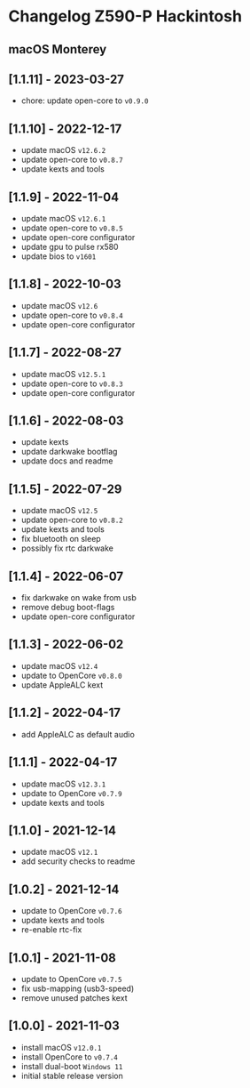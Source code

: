 # Changelog Z590-P Hackintosh

## macOS Monterey

## [1.1.11] - 2023-03-27

- chore: update open-core to `v0.9.0`

## [1.1.10] - 2022-12-17

- update macOS `v12.6.2`
- update open-core to `v0.8.7`
- update kexts and tools

## [1.1.9] - 2022-11-04

- update macOS `v12.6.1`
- update open-core to `v0.8.5`
- update open-core configurator
- update gpu to pulse rx580
- update bios to `v1601`

## [1.1.8] - 2022-10-03

- update macOS `v12.6`
- update open-core to `v0.8.4`
- update open-core configurator

## [1.1.7] - 2022-08-27

- update macOS `v12.5.1`
- update open-core to `v0.8.3`
- update open-core configurator

## [1.1.6] - 2022-08-03

- update kexts
- update darkwake bootflag
- update docs and readme

## [1.1.5] - 2022-07-29

- update macOS `v12.5`
- update open-core to `v0.8.2`
- update kexts and tools
- fix bluetooth on sleep
- possibly fix rtc darkwake

## [1.1.4] - 2022-06-07

- fix darkwake on wake from usb
- remove debug boot-flags
- update open-core configurator

## [1.1.3] - 2022-06-02

- update macOS `v12.4`
- update to OpenCore `v0.8.0`
- update AppleALC kext

## [1.1.2] - 2022-04-17

- add AppleALC as default audio

## [1.1.1] - 2022-04-17

- update macOS `v12.3.1`
- update to OpenCore `v0.7.9`
- update kexts and tools

## [1.1.0] - 2021-12-14

- update macOS `v12.1`
- add security checks to readme

## [1.0.2] - 2021-12-14

- update to OpenCore `v0.7.6`
- update kexts and tools
- re-enable rtc-fix

## [1.0.1] - 2021-11-08

- update to OpenCore `v0.7.5`
- fix usb-mapping (usb3-speed)
- remove unused patches kext

## [1.0.0] - 2021-11-03

- install macOS `v12.0.1`
- install OpenCore to `v0.7.4`
- install dual-boot `Windows 11`
- initial stable release version
